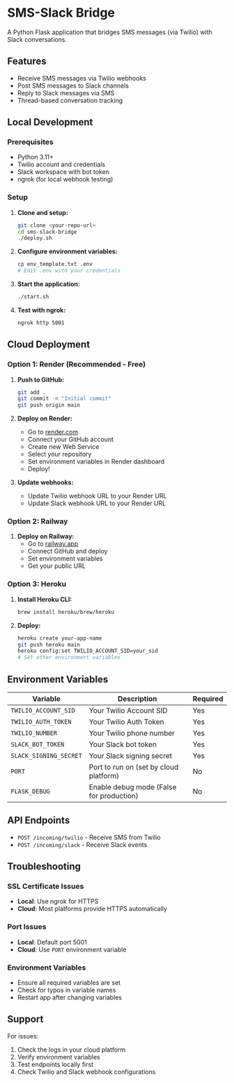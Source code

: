# SMS-Slack Bridge

A Python Flask application that bridges SMS messages (via Twilio) with Slack conversations.

## Features

- Receive SMS messages via Twilio webhooks
- Post SMS messages to Slack channels
- Reply to Slack messages via SMS
- Thread-based conversation tracking

## Local Development

### Prerequisites

- Python 3.11+
- Twilio account and credentials
- Slack workspace with bot token
- ngrok (for local webhook testing)

### Setup

1. **Clone and setup:**
   ```bash
   git clone <your-repo-url>
   cd sms-slack-bridge
   ./deploy.sh
   ```

2. **Configure environment variables:**
   ```bash
   cp env_template.txt .env
   # Edit .env with your credentials
   ```

3. **Start the application:**
   ```bash
   ./start.sh
   ```

4. **Test with ngrok:**
   ```bash
   ngrok http 5001
   ```

## Cloud Deployment

### Option 1: Render (Recommended - Free)

1. **Push to GitHub:**
   ```bash
   git add .
   git commit -m "Initial commit"
   git push origin main
   ```

2. **Deploy on Render:**
   - Go to [render.com](https://render.com)
   - Connect your GitHub account
   - Create new Web Service
   - Select your repository
   - Set environment variables in Render dashboard
   - Deploy!

3. **Update webhooks:**
   - Update Twilio webhook URL to your Render URL
   - Update Slack webhook URL to your Render URL

### Option 2: Railway

1. **Deploy on Railway:**
   - Go to [railway.app](https://railway.app)
   - Connect GitHub and deploy
   - Set environment variables
   - Get your public URL

### Option 3: Heroku

1. **Install Heroku CLI:**
   ```bash
   brew install heroku/brew/heroku
   ```

2. **Deploy:**
   ```bash
   heroku create your-app-name
   git push heroku main
   heroku config:set TWILIO_ACCOUNT_SID=your_sid
   # Set other environment variables
   ```

## Environment Variables

| Variable | Description | Required |
|----------|-------------|----------|
| `TWILIO_ACCOUNT_SID` | Your Twilio Account SID | Yes |
| `TWILIO_AUTH_TOKEN` | Your Twilio Auth Token | Yes |
| `TWILIO_NUMBER` | Your Twilio phone number | Yes |
| `SLACK_BOT_TOKEN` | Your Slack bot token | Yes |
| `SLACK_SIGNING_SECRET` | Your Slack signing secret | Yes |
| `PORT` | Port to run on (set by cloud platform) | No |
| `FLASK_DEBUG` | Enable debug mode (False for production) | No |

## API Endpoints

- `POST /incoming/twilio` - Receive SMS from Twilio
- `POST /incoming/slack` - Receive Slack events

## Troubleshooting

### SSL Certificate Issues
- **Local**: Use ngrok for HTTPS
- **Cloud**: Most platforms provide HTTPS automatically

### Port Issues
- **Local**: Default port 5001
- **Cloud**: Use `PORT` environment variable

### Environment Variables
- Ensure all required variables are set
- Check for typos in variable names
- Restart app after changing variables

## Support

For issues:
1. Check the logs in your cloud platform
2. Verify environment variables
3. Test endpoints locally first
4. Check Twilio and Slack webhook configurations
